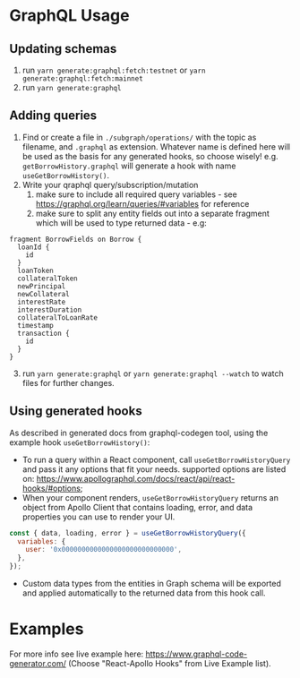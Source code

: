 # GraphQL Usage

## Updating schemas

1. run `yarn generate:graphql:fetch:testnet` or `yarn generate:graphql:fetch:mainnet`
2. run `yarn generate:graphql`

## Adding queries

1. Find or create a file in `./subgraph/operations/` with the topic as filename, and `.graphql` as extension. Whatever name is defined here will be used as the basis for any generated hooks, so choose wisely! e.g. `getBorrowHistory.graphql` will generate a hook with name `useGetBorrowHistory()`.
2. Write your qraphql query/subscription/mutation
   1. make sure to include all required query variables - see https://graphql.org/learn/queries/#variables for reference
   2. make sure to split any entity fields out into a separate fragment which will be used to type returned data - e.g:

```gql
fragment BorrowFields on Borrow {
  loanId {
    id
  }
  loanToken
  collateralToken
  newPrincipal
  newCollateral
  interestRate
  interestDuration
  collateralToLoanRate
  timestamp
  transaction {
    id
  }
}
```

3. run `yarn generate:graphql` or `yarn generate:graphql --watch` to watch files for further changes.

## Using generated hooks

As described in generated docs from graphql-codegen tool, using the example hook `useGetBorrowHistory()`:

- To run a query within a React component, call `useGetBorrowHistoryQuery` and pass it any options that fit your needs. supported options are listed on: https://www.apollographql.com/docs/react/api/react-hooks/#options;
- When your component renders, `useGetBorrowHistoryQuery` returns an object from Apollo Client that contains loading, error, and data properties you can use to render your UI.

```javascript
const { data, loading, error } = useGetBorrowHistoryQuery({
  variables: {
    user: '0x0000000000000000000000000000',
  },
});
```

- Custom data types from the entities in Graph schema will be exported and applied automatically to the returned data from this hook call.

# Examples

For more info see live example here: https://www.graphql-code-generator.com/ (Choose "React-Apollo Hooks" from Live Example list).
